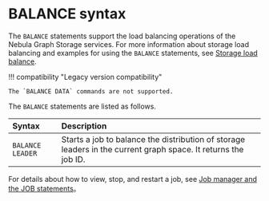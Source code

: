# BALANCE syntax

The `BALANCE` statements support the load balancing operations of the Nebula Graph Storage services. For more information about storage load balancing and examples for using the `BALANCE` statements, see [Storage load balance](../8.service-tuning/load-balance.md).

!!! compatibility "Legacy version compatibility"

    The `BALANCE DATA` commands are not supported.

The `BALANCE` statements are listed as follows.

|Syntax|Description|
|:---|:---|
|`BALANCE LEADER`| Starts a job to balance the distribution of storage leaders in the current graph space. It returns the job ID.|
<!-- balance-3.1
|`BALANCE IN ZONE [REMOVE <ip>:<port> [,<ip>:<port> ...]]`| Starts a job to balance the distribution of storage partitions in each zone in the current graph space. It returns the job ID. You can use the `REMOVE` option to specify the Storage services that you want to clear. The partitions of these services will be moved to other services for easy maintenance.|
|`BALANCE ACROSS ZONE [REMOVE "zone_name" [,"zone_name" ...]]`| Starts a job to balance the distribution of storage partitions across each zone in the current graph space. It returns the job ID. You can use the `REMOVE` option to specify the zones that you want to clear. The partitions of these services will be moved to other services for easy maintenance.|


!!! note

    `REMOVE` can only clear the partitions of the current graph space. If a Storage service has a large number of graph spaces, you need to switch to all different graph spaces to perform the `REMOVE` operation.
-->

For details about how to view, stop, and restart a job, see [Job manager and the JOB statements](../3.ngql-guide/4.job-statements.md)。
